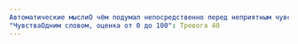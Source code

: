 ```yaml
---
Автоматические мыслиО чём подумал непосредственно перед неприятным чувством и во время его переживания: Они меня обойдут, я не смогу реализовать свой проект достаточно хорошо, чтобы получить прибыль
"ЧувстваОдним словом, оценка от 0 до 100": Тревога 40
---
```

